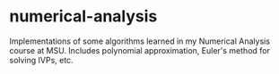 # numerical-analysis
Implementations of some algorithms learned in my Numerical Analysis course at MSU. Includes polynomial approximation, 
Euler's method for solving IVPs, etc.
